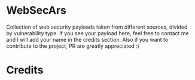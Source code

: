 # WebSecArs
Collection of web security payloads taken from different sources, divided by vulnerability type. If you see your payload here, feel free to contact me and I will add your name in the credits section. 
Also if you want to contribute to the project, PR are greatly appreciated :)

# Credits

